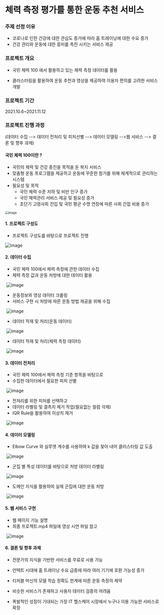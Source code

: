 # 체력 측정 평가를 통한 운동 추천 서비스  

### 주제 선정 이유

- 코로나로 인한 건강에 대한 관심도 증가에 따라 홈 트레이닝에 대한 수요 증가
- 건강 관리와 운동에 대한 흥미를 촉진 시키는 서비스 제공



### 프로젝트 개요

- 국민 체력 100 에서 활용하고 있는 체력 측정 데이터를 활용

- 클러스터링을 활용하여 운동 추천과 영상을 제공하여 이용자 편의를 고려한 서비스 개발



### 프로젝트 기간

2021.10.6~2021.11.12



### 프로젝트 진행 과정

(데이터 수집 --> 데이터 전처리 및 피처선별 --> 데이터 모델링 -->웹 서비스 --> 결론 및 향후 과제)



#### 국민 체력 100이란 ?

- 국민의 체력 및 건강 증진을 목적을 둔 복지 서비스
- 맞춤형 운동 프로그램을 제공하고 운동에 꾸준한 참가를 위해 체계적으로 관리하는 시스템
- 필요성 및 목적
  - 국민 체력 수준 저하 및 비만 인구 증가
  - 국민 체력관리 서비스 제공 및 필요성 증가
  - 초단기 고령사회 진입 및 국민 평균 수명 연장에 따른 사회 간접 비용 증가

<img src="https://user-images.githubusercontent.com/98143525/157265772-8ae5a017-a02b-460f-af9e-41030ef92d88.png" alt="image" style="zoom:67%;" />



#### 1. 프로젝트 구성도

- 프로젝트 구성도를 바탕으로 프로젝트 진행

![image](https://user-images.githubusercontent.com/98143525/157196544-cb2c9865-96d1-4f05-b011-8dfbb08d3857.png)



#### 2. 데이터 수집

- 국민 체력 100에서 체력 측정에 관한 데이터 수집
 - 체력 측정 값과 운동 처방에 대한 데이터 활용

​	![image](https://user-images.githubusercontent.com/98143525/157223608-1223a375-020d-4ff5-89ee-78c39ca1be4d.png)

- 운동정보와 영상 데이터 크롤링
 - 서비스 구현 시 처방에 따른 운동 방법 제공을 위해 수집

​	![image](https://user-images.githubusercontent.com/98143525/157223816-b50c1b63-70da-4796-9137-6246533be2c5.png)

- 데이터 적재 및 처리(운동 데이터)

​	![image](https://user-images.githubusercontent.com/98143525/157224059-00fc4fd8-b0ad-471f-824c-5458bf3f66e0.png)

- 데이터 적재 및 처리(체력 측정 데이터)

​	![image](https://user-images.githubusercontent.com/98143525/157224258-9bcdc968-cf8d-4506-9959-0b8f0ba460d4.png)

#### 3. 데이터 전처리

- 국민 체력 100에서 체력 측정 기준 항목을 바탕으로
- 수집한 데이터에서 필요한 피처 선별

​	![image](https://user-images.githubusercontent.com/98143525/157224707-59796934-3c78-4857-8115-cc483c3cfa26.png)

- 전처리를 위한 피처를 선택하고
- 데이터 라벨링 및 결측치 제거 작업(필요없는 컬럼 삭제)
- IQR Rule을 활용하여 이상치 제거

​	![image](https://user-images.githubusercontent.com/98143525/157224951-5a1b60d1-5477-44d9-845e-38929cb32659.png)



#### 4. 데이터 모델링

- Elbow Curve 와 실루엣 계수를 사용하여 k 값을 찾아 내어 클러스터링 값 도출

​	![image](https://user-images.githubusercontent.com/98143525/157225528-50fefcec-e1c8-4d55-9d63-7810a3cb2c49.png)

- 군집 별 특성 데이터를 바탕으로 처방 데이터 라벨링

​	![image](https://user-images.githubusercontent.com/98143525/157226498-c2d8262e-20df-4e93-b856-6a7af6c54213.png)



-  도메인 지식을 활용하여 실제 군집에 대한 운동 처방

​	![image](https://user-images.githubusercontent.com/98143525/157226213-04928882-97e1-45b9-8da6-a89ccff0f1a8.png)

#### 5. 웹 서비스 구현

- 웹 페이지 기능 설명
- 최종 프로젝트.mp4 파일에 영상 시연 파일 참고

​	![image](https://user-images.githubusercontent.com/98143525/157227241-d5e91cac-d7ab-4e22-a444-6f9eb4331bd8.png)

#### 6. 결론 및 향후 과제

- 전문가의 지식을 기반한 서비스를 무료로 사용 가능

- 언택트 시대에 홈 트레이닝 수요 급증에 따라 여러 기기에 호환 가능성 증가
- 티처블 머신의 모델 학습 정확도 한계에 따른 운동 측정의 제약
- 비슷한 서비스가 존재하고 사용자 데이터 검증의 어려움
- 폭발적인 성장이 기대되는 가장 IT 헬스케어 시장에서 누구나 이용 가능한 서비스로 확장
